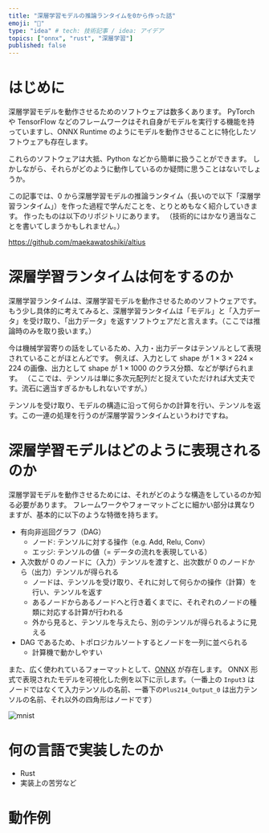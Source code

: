 ```yaml
---
title: "深層学習モデルの推論ランタイムを0から作った話"
emoji: "🧮"
type: "idea" # tech: 技術記事 / idea: アイデア
topics: ["onnx", "rust", "深層学習"]
published: false
---
```


# はじめに

深層学習モデルを動作させるためのソフトウェアは数多くあります。
PyTorch や TensorFlow などのフレームワークはそれ自身がモデルを実行する機能を持っていますし、ONNX Runtime のようにモデルを動作させることに特化したソフトウェアも存在します。

これらのソフトウェアは大抵、Python などから簡単に扱うことができます。
しかしながら、それらがどのように動作しているのか疑問に思うことはないでしょうか。

この記事では、0 から深層学習モデルの推論ランタイム（長いので以下「深層学習ランタイム」）を作った過程で学んだことを、とりとめもなく紹介していきます。
作ったものは以下のリポジトリにあります。
（技術的にはかなり適当なことを書いてしまうかもしれません。）

https://github.com/maekawatoshiki/altius


# 深層学習ランタイムは何をするのか

深層学習ランタイムは、深層学習モデルを動作させるためのソフトウェアです。
もう少し具体的に考えてみると、深層学習ランタイムは「モデル」と「入力データ」を受け取り、「出力データ」を返すソフトウェアだと言えます。（ここでは推論時のみを取り扱います。）

今は機械学習寄りの話をしているため、入力・出力データはテンソルとして表現されていることがほとんどです。
例えば、入力として shape が $1 \times 3 \times 224 \times 224$ の画像、出力として shape が $1 \times 1000$ のクラス分類、などが挙げられます。
（ここでは、テンソルは単に多次元配列だと捉えていただければ大丈夫です。流石に適当すぎるかもしれないですが。）

テンソルを受け取り、モデルの構造に沿って何らかの計算を行い、テンソルを返す。この一連の処理を行うのが深層学習ランタイムというわけですね。


# 深層学習モデルはどのように表現されるのか

深層学習モデルを動作させるためには、それがどのような構造をしているのか知る必要があります。
フレームワークやフォーマットごとに細かい部分は異なりますが、基本的に以下のような特徴を持ちます。

- 有向非巡回グラフ（DAG）
    - ノード: テンソルに対する操作（e.g. Add, Relu, Conv）
    - エッジ: テンソルの値（= データの流れを表現している）
- 入次数が 0 のノードに（入力）テンソルを渡すと、出次数が 0 のノードから（出力）テンソルが得られる
    - ノードは、テンソルを受け取り、それに対して何らかの操作（計算）を行い、テンソルを返す
    - あるノードからあるノードへと行き着くまでに、それぞれのノードの種類に対応する計算が行われる
    - 外から見ると、テンソルを与えたら、別のテンソルが得られるように見える
- DAG であるため、トポロジカルソートするとノードを一列に並べられる
    - 計算機で動かしやすい

また、広く使われているフォーマットとして、[ONNX](https://onnx.ai) が存在します。
ONNX 形式で表現されたモデルを可視化した例を以下に示します。（一番上の `Input3` はノードではなくて入力テンソルの名前、一番下の`Plus214_Output_0` は出力テンソルの名前、それ以外の四角形はノードです）

![mnist](https://cdn.thenewstack.io/media/2020/07/c601845f-onnx-mnist-0-328x1024.jpg)


# 何の言語で実装したのか
  - Rust
  - 実装上の苦労など


# 動作例
